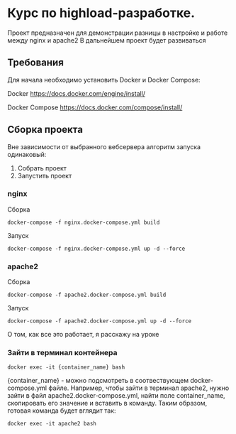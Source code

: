 # Курс по highload-разработке.

Проект предназначен для демонстрации разницы в настройке и работе между nginx и apache2
В дальнейшем проект будет развиваться

## Требования
Для начала необходимо установить Docker и Docker Compose:

Docker https://docs.docker.com/engine/install/

Docker Compose https://docs.docker.com/compose/install/

## Сборка проекта 
Вне зависимости от выбранного вебсервера алгоритм запуска одинаковый:
1. Собрать проект
2. Запустить проект

### nginx
Сборка
```
docker-compose -f nginx.docker-compose.yml build
```
Запуск 
```
docker-compose -f nginx.docker-compose.yml up -d --force
```

### apache2
Сборка
```
docker-compose -f apache2.docker-compose.yml build
```
Запуск
```
docker-compose -f apache2.docker-compose.yml up -d --force
```
О том, как все это работает, я расскажу на уроке


### Зайти в терминал контейнера
``` 
docker exec -it {container_name} bash
```
{container_name} - можно подсмотреть в соотвествующем docker-compose.yml файле. Например, чтобы зайти в терминал apache2, 
 нужно зайти в файл apache2.docker-compose.yml, найти поле container_name, скопировать его значение и вставить в команду.
Таким образом, готовая команда будет вглядит так:
``` 
docker exec -it apache2 bash
```
